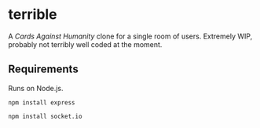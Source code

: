 # terrible

A *Cards Against Humanity* clone for a single room of users. Extremely WIP, probably not terribly well coded at the moment.

## Requirements

Runs on Node.js.

`npm install express`

`npm install socket.io`